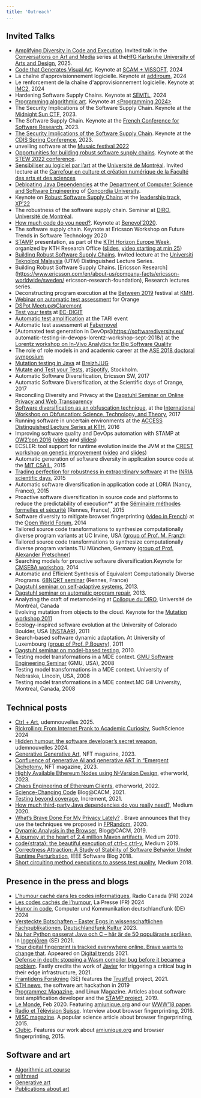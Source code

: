 ```yaml
---
title: 'Outreach'
...
```


## Invited Talks

-   [Amplifying Diversity in Code and Execution](https://github.com/bbaudry/zkm-software-diversity). Invited talk in the [Conversations on Art and Media](https://hfg-karlsruhe.de/aktuelles/conversations-on-art-and-media-266-2000-hfg-lichtbruecke-benoit-baudry-kth-stockholm-software-diversity/) series at the[HfG Karlsruhe University of Arts and Design](https://hfg-karlsruhe.de/), 2025.
-   [Code that Generates Visual Art](https://conf.researchr.org/details/scam-2024/SCAM-2024-research-track/27/SCAM-VISSOFT-Keynote-Code-that-Generates-Visual-Art). Keynote at [SCAM + VISSOFT](https://conf.researchr.org/info/scam-2024/keynotes), 2024
-   La chaîne d'approvisionnement logicielle. Keynote at [addiroum](https://www.addiroum.org/civicrm/event/info?reset=1&id=23), 2024
-   Le renforcement de la chaîne d'approvisionnement logicielle. Keynote at [IMC2](https://www.eventbrite.ca/e/billets-benoit-baudry-le-renforcement-de-la-chaine-dapprovisionnement-logicielle-1005463547537?aff=oddtdtcreator), 2024
-   Hardening Software Supply Chains. Keynote at [SEMTL](https://semtl.github.io/meeting/2024/01/25/Concordia/), 2024
-   [Programming algorithmic art](https://dl.acm.org/doi/10.1145/3660829.3661026). Keynote at [<Programming 2024>](https://2024.programming-conference.org/track/programming-2024-Keynotes)
-   The Security Implications of the Software Supply Chain. Keynote at the [Midnight Sun CTF](https://conf.midnightsunctf.com/#speakers), 2023.
-   The Software Supply Chain. Keynote at the [French Conference for Software Research](https://gdrgpl2023.sciencesconf.org/program/graphic/date/2023-06-05), 2023.
-   [The Security Implications of the Software Supply Chain](https://youtu.be/EsUGeWnGZfg). Keynote at the [CDIS Spring     Conference](https://www.kth.se/cdis/events/conferences), 2023.
-   unveiling software at the [Musaic festival 2022](https://musaiclab.wordpress.com/musaic-festival-2022/)
-   [Opportunities for building robust software supply chains](https://docs.google.com/presentation/d/1CvrbdWn4qndZE1x6-VManWwL5mZXdJGZ-N0n6PPOXvU/edit?usp=sharing). Keynote at the [STEW 2022 conference](https://www.swedsoft.se/en/stew/program/).
-   [Sensibiliser au logiciel par l’art](https://gist.github.com/bbaudry/96c5c09538a75231923258ab2007f410)     at the [Université de Montréal](https://www.umontreal.ca/en/). Invited lecture at the [Carrefour en culture et création numérique de la Faculté des arts et des sciences](https://suivi.lnk01.com/v/443/a59d91703ffee1a6ea7758778d5676c7b483a8de64f605ba)
-   [Debloating Java Dependencies](https://www.concordia.ca/cuevents/encs/computer-science/2022/11/02/seminar_Benoit_Baudry.html?c=/ginacody/computer-science-software-eng/events/archives) at the [Department of Computer Science and Software
    Engineering](https://www.concordia.ca/ginacody/computer-science-software-eng.html) of [Concordia University](https://www.concordia.ca/).
-   Keynote on [Robust Software Supply Chains](https://www.dropbox.com/s/lkf6v6k3fngpke2/software-supply-chain-baudry-xp2022.pdf?dl=0) at the [leadership track](https://www.agilealliance.org/xp2022/leadership/), [XP’22](https://www.agilealliance.org/xp2022/)
-   The robustness of the software supply chain. Seminar at [DIRO, Université de Montréal](https://diro.umontreal.ca/english/home/). 
-   [How much code do you need?](https://softwarediversity.eu/How_much_code_do_you_need.md). Keynote at [Benevol’2020](https://benevol2020.github.io/). 
-   The software supply chain. Keynote at Ericsson Workshop on Future Trends in Software Technology 2020
-   [STAMP](https://www.stamp-project.eu) presentation, as part of the [KTH Horizon Europe Week](https://www.kth.se/en/aktuellt/kth-horizon-europe-week-2020), organized by KTH Research Office ([slides](https://www.kth.se/polopoly_fs/1.1020834.1603111743!/Project%20STAMP_Benoit%20Baudry_KTH_HEU%20week_Oct2020.pdf), [video starting at min
    25](https://play.kth.se/media/7%29+Horizon+Europe+cluster-+Digital%2C+Industry+and+Space/0_62yc62au))
-   [Building Robust Software Supply Chains](https://www.youtube.com/watch?v=W3C7ui8YisY&t=77s). Invited lecture at the [Universiti Teknologi Malaysia](https://engineering.utm.my/) (UTM) Distinguished Lecture Series. 
-   Building Robust Software Supply Chains. [Ericsson Research](https://www.ericsson.com/en/about-us/company-facts/ericsson-worldwide/sweden/ ericsson-research-foundation), Research lectures series. 
-   Deconstructing program execution at the [Between 2019](https://between2019.org/SATURDAY-9-NOV-14-00-17-00-PRESENTATIONS-X-AI) festival at [KMH](https://www.kmh.se/).
-   [Webinar on automatic test assessment](https://www.stamp-project.eu/view/Blog/STAMP_Webinar_Orange) for Orange
-   [DSPot Meetup@Claremont](https://www.meetup.com/fr-FR/Claremont-Tech-Labs/events/260144322/)
-   [Test your tests](https://www.stamp-project.eu/view/Blog/EC_DGIT_Workshop) at     [EC-DIGIT](https://ec.europa.eu/info/departments/informatics_en)
-   [Automatic test amplification](https://youtu.be/UkqUNFlUEY0) at the     TARI event
-   Automatic test assessment at [Fabernovel](https://www.fabernovel.com/)
-   [Automated test generation in DevOps](https://softwarediversity.eu/ automatic-testing-in-devops-lorentz-workshop-sept-2018/)  at the [Lorentz workshop on In-Vivo Analytics for Big Software
    Quality](https://www.lorentzcenter.nl/lc/web/2018/1008/info.php3?wsid=1008&venue=Oort)
-   The role of role models in and academic career at the [ASE 2018 doctoral symposium](http://ase2018.com/?p=doc_symposium)
-   [Mutation testing in Java](http://www.breizhjug.org/#/events?q=Mutation%20Testing%20for%20Java)
    at [BreizhJUG](http://www.breizhjug.org/)
-   [Mutate and Test your Tests](https://www.slideshare.net/secret/MKTxVQpM3vDBkt), at[Spotify](https://www.spotify.com/), Stockholm.
-   Automatic Software Diversification, Ericsson SW, 2017
-   Automatic Software Diversification, at the Scientific days of Orange, 2017
-   Reconciling Diversity and Privacy at the [Dagstuhl Seminar on Online Privacy and Web Transparency](http://www.dagstuhl.de/en/program/calendar/semhp/?semnr=17162)
-   [Software diversification as an obfuscation technique](https://www.datascienceassn.org/sites/default/files/obfuscation-workshop-report.pdf#page=31), at the [International Workshop on Obfuscation: Science, Technology, and Theory](http://www.obfuscationworkshop.io/), 2017
-   Running software in uncertain environments at the [ACCESS Distinguished Lecture Series at KTH](http://www.access.kth.se/calendar/running-software-in-uncertain-environments-how-diversification-and-approximation-can-enhance-robustness-1.679057), 2016
-   Improving software quality and DevOps automation with STAMP at [OW2’con 2016](https://www.ow2con.org) ([video](https://youtu.be/zlT1KIaAOeU) and [slides](http://www.slideshare.net/OW2/improving-software-quality-and-devop-automation-with-stamp-ow2con16-paris?ref=https://www.ow2con.org/bin/view/2016/Videos?year=2016&event=OW2con16))
-   ECSLER: tool support for runtime evolution inside the JVM at the [CREST workshop on genetic
    improvement](http://crest.cs.ucl.ac.uk/cow/45/) ([video](http://crest.cs.ucl.ac.uk/cow/45/videos/baudry_cow45_720p.mp4)
    and [slides](http://crest.cs.ucl.ac.uk/cow/45/slides/cow45_Baudry.pdf))
-   Automatic generation of software diversity in application source code at the [MIT CSAIL](https://calendar.csail.mit.edu/events/158780), 2015
-   [Trading perfection for robustness in extraordinary software](http://diversify-project.eu/slides/extraordinary-software.pdf) at the [INRIA scientific days](https://journees-scientifiques2015.inria.fr/programme/), 2015 
-   Automatic software diversification in application code at LORIA (Nancy, France), 2015
-   Proactive software diversification in source code and platforms to reduce the predictability of execution** at the [Séminaire méthodes formelles et sécurité](http://seminaire-dga.gforge.inria.fr/2014/BenoitBaudry_fr.html) (Rennes, France), 2015
-   Software diversity to mitigate browser fingerprinting ([video in French](https://youtu.be/uVECjeSUzy0)) at the [Open World Forum](http://www.openworldforum.paris/en/speakers/193/), 2014
-   Tailored source code transformations to synthesize computationally diverse program variants at UC Irvine, USA ([group of Prof. M. Franz](http://michaelfranz.com/)): 
-   Tailored source code transformations to synthesize computationally diverse program variants.TU München, Germany ([group of Prof. Alexander Pretschner](https://www22.in.tum.de/pretschner/))
-   Searching models for proactive software diversification.Keynote for [CMSEBA workshop](http://www.cs.york.ac.uk/es/cmseba/#program), 2014
-   Automatic and Efficient Synthesis of Equivalent Computationally Diverse Programs. [68NQRT seminar](http://68nqrt.inria.fr/prog_13_14.html) (Rennes, France) 
-   [Dagstuhl seminar on self-adaptive systems](http://www.dagstuhl.de/en/program/calendar/semhp/?semnr=13511), 2013.
-   [Dagstuhl seminar on automatic program repair](http://www.dagstuhl.de/de/programm/kalender/semhp/?semnr=13061), 2013.
-    Analyzing the craft of metamodeling at [Colloque du  DIRO](http://www.iro.umontreal.ca/%7Elecuyer/Abstracts/baudry12.pdf), Université de Montréal, Canada
-   Evolving mutation from objects to the cloud. Keynote for the [Mutation workshop 2011](http://antares.sip.ucm.es/mutation2011/keynote.htm)  
-   Ecology-inspired software evolution at the University of Colorado Boulder, USA ([INSTAAR](http://instaar.colorado.edu/)), 2011
-   Search-based software dynamic adaptation. At University of Luxembourg ([group of Prof. P.Bouvry](http://wwwen.uni.lu/research/fstc/computer_science_and_communications_research_unit/members/pascal_bouvry)), 2011
-   [Dagstuhl seminar on model-based testing](http://www.dagstuhl.de/program/calendar/partlist/?semnr=10421), 2010.
-   Testing model transformations in a MDE context. [GMU Software Engineering  Seminar](http://cs.gmu.edu/~smalek/Seminar%20Presentations/090208.html) (GMU, USA), 2008
-   Testing model transformations in a MDE context. University of Nebraska, Lincoln, USA, 2008
-   Testing model transformations in a MDE context.MC Gill University, Montreal, Canada, 2008



## Technical posts

-   [Ctrl + Art](https://nouvelles.umontreal.ca/article/2025/04/23/ctrl-art/), udemnouvelles 2025.
-   [Rickrolling: From Internet Prank to Academic Curiosity](https://suchscience.net/rickrolling-from-internet-prank-to-academic-curiosity/), SuchScience 2024
-   [Hidden humour, the software developer’s secret weapon](https://nouvelles.umontreal.ca/en/article/2024/06/20/hidden-humour-the-software-developer-s-secret-weapon/), udemnouvelles 2024.
-   [Generative Generative Art](https://www.nft-magazine.com/article/generative-generative-art), NFT magazine, 2023.
-   [Confluence of generative AI and generative ART in “Emergent Dichotomy](https://www.nft-magazine.com/features/confluence-of-generative-ai-and-generative-art-in-emergent-dichotomy-perpetual-motion), NFT magazine, 2023.
-   [Highly Available Ethereum Nodes using N-Version Design](https://etherworld.co/2023/05/03/highly-available-ethereum-nodes-using-n-version-design/), etherworld, 2023.
-   [Chaos Engineering of Ethereum Clients](https://etherworld.co/2022/02/21/chaos-engineering-of-ethereum-clients/), etherworld, 2022.
-   [Science-Changing Code](https://cacm.acm.org/blogs/blog-cacm/252759-science-changing-code/fulltext) Blog@CACM, 2021.
-   [Testing beyond coverage](https://increment.com/reliability/testing-beyond-coverage/), Increment, 2021.
-   [How much third-party Java dependencies do you really need?](https://medium.com/@almyre/how-much-third-party-java-dependencies-do-you-really-need-45650180367a), Medium 2020.
-   [What’s Brave Done For My Privacy Lately?](https://brave.com/privacy-updates-3/) . Brave announces that they use the techniques we proposed in [FPRandom](https://hal.inria.fr/hal-01527580/document), 2020.
-   [Dynamic Analysis in the Browser](https://cacm.acm.org/blogs/blog-cacm/239266-dynamic-analysis-in-the-browser/fulltext), Blog@CACM, 2019.
-   [A journey at the heart of 2.4 million Maven artifacts](https://medium.com/@almyre/a-journey-at-the-heart-of-2-4-million-maven-artifacts-94f73038bba4), Medium 2019.
-   [code{strata}: the beautiful execution of ctrl-c ctrl-v](https://medium.com/@almyre/code-strata-the-beautiful-execution-of-ctrl-c-ctrl-v-4c4bebbc409), Medium 2019.
-   [Correctness Attraction: A Study of Stability of Software Behavior Under Runtime Perturbation](http://blog.ieeesoftware.org/2018/11/correctness-attraction-study-of.html), IEEE Software Blog 2018.
-   [Short circuiting method executions to assess test quality](https://medium.com/@almyre/short-circuiting-method-executions-to-assess-test-quality-2d3fda45bc7f), Medium 2018.

## Presence in the press and blogs
-   [L'humour caché dans les codes informatiques](https://ici.radio-canada.ca/ohdio/premiere/emissions/la-croisee/episodes/859637/rattrapage-vendredi-5-juillet-2024), Radio Canada (FR) 2024
-   [Les codes cachés de l’humour](https://www.lapresse.ca/affaires/techno/2024-07-03/vie-numerique/les-codes-caches-de-l-humour.php), La Presse (FR) 2024
-   [Humor in code](https://www.deutschlandfunk.de/computer-und-kommunikation-4-5-2024-komplette-sendung-dlf-16492b03-100.html), Computer und Kommunikation deutschlandfunk (DE) 2024
-   [Versteckte Botschaften – Easter Eggs in wissenschaftlichen Fachpublikationen](https://www.deutschlandfunkkultur.de/versteckte-botschaften-easter-eggs-in-wissenschaftlichen-fachpublikationen-dlf-kultur-16a63755-100.html),     [Deutschlandfunk Kultur](https://www.deutschlandfunkkultur.de/)  2023.
-   [Nu har Python passerat Java och C – här är de 50 populäraste språken](https://www.ingenjoren.se/2021/10/12/nu-har-python-passerat-java-och-c-har-ar-de-50-popularaste-spraken-just-nu/), in [Ingenjören](https://www.ingenjoren.se/) (SE) 2021.
-   [Your digital fingerprint is tracked everywhere online. Brave wants to change that](https://www.digitaltrends.com/features/digital-fingerprinting-online-privacy-brave/). Appeared on [Digital trends](https://www.digitaltrends.com/) 2021.
-   [Defense in depth: stopping a Wasm compiler bug before it became a problem](https://www.fastly.com/blog/defense-in-depth-stopping-a-wasm-compiler-bug-before-it-became-a-problem). Fastly credits the work of [Javier](https://www.jacarte.net/) for triggering a critical bug in their edge infrastructure, 2021.
-   [Framtidens Forskning](https://framtidensforskning.se/presentation/skydd-mot-buggar-i-digitala-system/) (SE) features the [Trustfull](https://www.trustfull.proj.kth.se/) project, 2021.
-   [KTH news](https://www.kth.se/aktuellt/nyheter/nasa-och-king-till-kth-1.928145),  the software art hackathon in 2019
-   [Programmez Magazine](https://www.stamp-project.eu/view/Blog/Programmez_2019), and Linux Magazine. Articles about software test amplification developer and the [STAMP project](https://www.stamp-project.eu/view/main/), 2019.
-   [Le Monde](https://www.lemonde.fr/pixels/article/2020/02/14/pour-les-mouchards-publicitaires-les-alternatives-aux-cookies-restent-limitees_6029578_4408996.html), Feb 2020. Featuring [amiunique.org](https://amiunique.org/) and our [WWW’18 paper](https://hal.inria.fr/hal-01718234v1/document).
-   [Radio et Télévision Suisse](http://www.rts.ch/play/radio/on-en-parle/audio/tous-identifiables-sur-internet-meme-en-bloquant-les-cookies?id=8009298). Interview about browser fingerprinting, 2016.
-   [MISC magazine](https://connect.ed-diamond.com/MISC/MISC-081/Le-fingerprinting-une-nouvelle-technique-de-tracage). A popular science article about browser fingerprinting, 2015.
-   [Clubic](http://pro.clubic.com/webmarketing/publicite-en-ligne/actualite-742853-fingerprinting-cookies.html).     Features our work about [amiunique.org](https://amiunique.org/) and browser fingerprinting, 2015.

## Software and art

- [Algorithmic art course](github.com/bbaudry/algorithmic-art-course/)
- [re|thread](https://rethread.art/)
- [Generative art](https://linktr.ee/almyre)
- [Publications about art](artpublications.html)